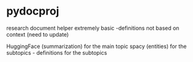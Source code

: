# pydocproj
research document helper 
extremely basic 
-definitions not based on context (need to update)

HuggingFace (summarization) for the main topic
spacy (entities) for the subtopics
    - definitions for the subtopics


